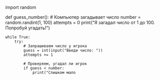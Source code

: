 import random

def guess_number():
    # Компьютер загадывает число
    number = random.randint(1, 100)
    attempts = 0
    print("Я загадал число от 1 до 100. Попробуй угадать!")

    while True:
        try:
            # Запрашиваем число у игрока
            guess = int(input("Введи число: "))
            attempts += 1

            # Проверяем, угадал ли игрок
            if guess < number:
                print("Слишком мало
